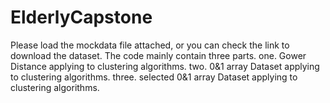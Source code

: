 # ElderlyCapstone
Please load the mockdata file attached, or you can check the link to download the dataset.
The code mainly contain three parts.
one. Gower Distance applying to clustering algorithms.
two. 0&1 array Dataset applying to clustering algorithms.
three. selected 0&1 array Dataset applying to clustering algorithms.
